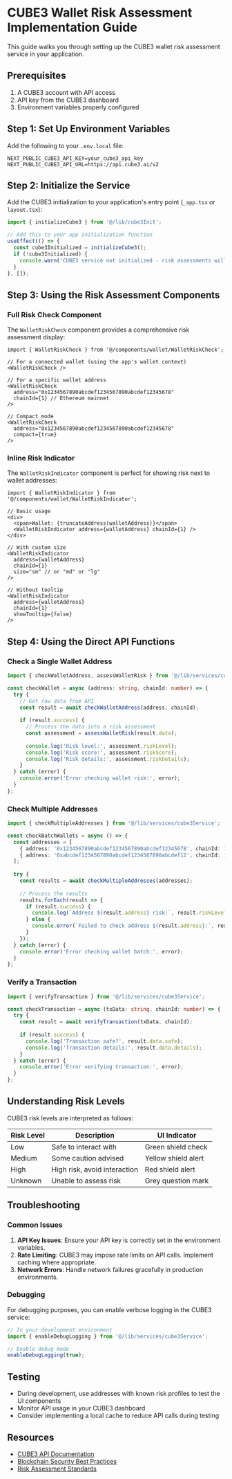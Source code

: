 # CUBE3 Wallet Risk Assessment Implementation Guide

This guide walks you through setting up the CUBE3 wallet risk assessment service in your application.

## Prerequisites

1. A CUBE3 account with API access
2. API key from the CUBE3 dashboard
3. Environment variables properly configured

## Step 1: Set Up Environment Variables

Add the following to your `.env.local` file:

```
NEXT_PUBLIC_CUBE3_API_KEY=your_cube3_api_key
NEXT_PUBLIC_CUBE3_API_URL=https://api.cube3.ai/v2
```

## Step 2: Initialize the Service

Add the CUBE3 initialization to your application's entry point (`_app.tsx` or `layout.tsx`):

```typescript
import { initializeCube3 } from '@/lib/cube3Init';

// Add this to your app initialization function
useEffect(() => {
  const cube3Initialized = initializeCube3();
  if (!cube3Initialized) {
    console.warn('CUBE3 service not initialized - risk assessments will not be available');
  }
}, []);
```

## Step 3: Using the Risk Assessment Components

### Full Risk Check Component

The `WalletRiskCheck` component provides a comprehensive risk assessment display:

```tsx
import { WalletRiskCheck } from '@/components/wallet/WalletRiskCheck';

// For a connected wallet (using the app's wallet context)
<WalletRiskCheck />

// For a specific wallet address
<WalletRiskCheck 
  address="0x1234567890abcdef1234567890abcdef12345678" 
  chainId={1} // Ethereum mainnet
/>

// Compact mode
<WalletRiskCheck 
  address="0x1234567890abcdef1234567890abcdef12345678"
  compact={true}
/>
```

### Inline Risk Indicator

The `WalletRiskIndicator` component is perfect for showing risk next to wallet addresses:

```tsx
import { WalletRiskIndicator } from '@/components/wallet/WalletRiskIndicator';

// Basic usage
<div>
  <span>Wallet: {truncateAddress(walletAddress)}</span>
  <WalletRiskIndicator address={walletAddress} chainId={1} />
</div>

// With custom size
<WalletRiskIndicator 
  address={walletAddress} 
  chainId={1}
  size="sm" // or "md" or "lg"
/>

// Without tooltip
<WalletRiskIndicator 
  address={walletAddress} 
  chainId={1}
  showTooltip={false}
/>
```

## Step 4: Using the Direct API Functions

### Check a Single Wallet Address

```typescript
import { checkWalletAddress, assessWalletRisk } from '@/lib/services/cube3Service';

const checkWallet = async (address: string, chainId: number) => {
  try {
    // Get raw data from API
    const result = await checkWalletAddress(address, chainId);
    
    if (result.success) {
      // Process the data into a risk assessment
      const assessment = assessWalletRisk(result.data);
      
      console.log('Risk level:', assessment.riskLevel);
      console.log('Risk score:', assessment.riskScore);
      console.log('Risk details:', assessment.riskDetails);
    }
  } catch (error) {
    console.error('Error checking wallet risk:', error);
  }
};
```

### Check Multiple Addresses

```typescript
import { checkMultipleAddresses } from '@/lib/services/cube3Service';

const checkBatchWallets = async () => {
  const addresses = [
    { address: '0x1234567890abcdef1234567890abcdef12345678', chainId: 1 },
    { address: '0xabcdef1234567890abcdef1234567890abcdef12', chainId: 1 },
  ];
  
  try {
    const results = await checkMultipleAddresses(addresses);
    
    // Process the results
    results.forEach(result => {
      if (result.success) {
        console.log(`Address ${result.address} risk:`, result.riskLevel);
      } else {
        console.error(`Failed to check address ${result.address}:`, result.error);
      }
    });
  } catch (error) {
    console.error('Error checking wallet batch:', error);
  }
};
```

### Verify a Transaction

```typescript
import { verifyTransaction } from '@/lib/services/cube3Service';

const checkTransaction = async (txData: string, chainId: number) => {
  try {
    const result = await verifyTransaction(txData, chainId);
    
    if (result.success) {
      console.log('Transaction safe?', result.data.safe);
      console.log('Transaction details:', result.data.details);
    }
  } catch (error) {
    console.error('Error verifying transaction:', error);
  }
};
```

## Understanding Risk Levels

CUBE3 risk levels are interpreted as follows:

| Risk Level | Description | UI Indicator |
|------------|-------------|--------------|
| Low | Safe to interact with | Green shield check |
| Medium | Some caution advised | Yellow shield alert |
| High | High risk, avoid interaction | Red shield alert |
| Unknown | Unable to assess risk | Grey question mark |

## Troubleshooting

### Common Issues

1. **API Key Issues**: Ensure your API key is correctly set in the environment variables.
2. **Rate Limiting**: CUBE3 may impose rate limits on API calls. Implement caching where appropriate.
3. **Network Errors**: Handle network failures gracefully in production environments.

### Debugging

For debugging purposes, you can enable verbose logging in the CUBE3 service:

```typescript
// In your development environment
import { enableDebugLogging } from '@/lib/services/cube3Service';

// Enable debug mode
enableDebugLogging(true);
```

## Testing

- During development, use addresses with known risk profiles to test the UI components
- Monitor API usage in your CUBE3 dashboard
- Consider implementing a local cache to reduce API calls during testing

## Resources

- [CUBE3 API Documentation](https://docs.cube3.ai)
- [Blockchain Security Best Practices](https://cube3.ai/resources/blog)
- [Risk Assessment Standards](https://cube3.ai/standards) 